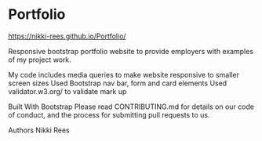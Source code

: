 # Portfolio

https://nikki-rees.github.io/Portfolio/

Responsive bootstrap portfolio website to provide employers with examples of my project work.

My code includes media queries to make website responsive to smaller screen sizes
Used Bootstrap nav bar, form and card elements
Used validator.w3.org/ to validate mark up

Built With
Bootstrap
Please read CONTRIBUTING.md for details on our code of conduct, and the process for submitting pull requests to us.

Authors
Nikki Rees
